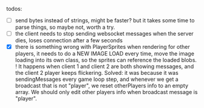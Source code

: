 todos:

- [ ] send bytes instead of strings, might be faster? but it takes some time to parse things, so maybe not, worth a try.
- [ ] the client needs to stop sending websocket messages when the server dies, loses connection after a few seconds
- [x] there is something wrong with PlayerSprites when rendering for other players, it needs to do a NEW IMAGE LOAD every time,
      move the image loading into its own class, so the sprites can reference the loaded blobs.
      ! It happens when client 1 and client 2 are both showing messages, and the client 2 player keeps flickering.
      Solved: it was because it was sendingMessages every game loop step, and whenever we get a broadcast that is not "player", we reset otherPlayers info to an empty array. We should only edit other players info when broadcast message is "player".
